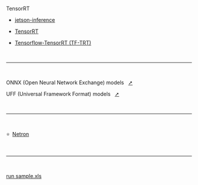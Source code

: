 
TensorRT

- [jetson-inference](./jetson-inference.md)

- [TensorRT](./TensorRT.md)

- [Tensorflow-TensorRT (TF-TRT)](./TensorFlow-TensorRT%20(TF-TRT).md)


</br>

---

</br>

ONNX (Open Neural Network Exchange) models &nbsp;&nbsp;[➚](https://github.com/onnx/models)

UFF (Universal Framework Format) models &nbsp;&nbsp;[➚](https://www.google.com/search?q=UFF+model&rlz=1C1GCEU_zh-TWTW892TW892&sxsrf=AOaemvK72fkSBvgvA_88mwgtYcKyHr861g%3A1630316348948&ei=PKcsYc6aOaGUmAXh7rboCA&oq=UFF+model&gs_lcp=Cgdnd3Mtd2l6EAMyBggjECcQEzIECAAQCjIECAAQCjIGCAAQBxAeMggIABAHEAoQHjIICAAQBxAKEB4yCAgAEAcQChAeMggIABAHEAoQHjIICAAQBxAKEB4yCAgAEAcQChAeSgQIQRgAUKDlEVig5RFgjukRaABwAHgAgAEyiAEykgEBMZgBAKABAcABAQ&sclient=gws-wiz&ved=0ahUKEwjOqObWudjyAhUhCqYKHWG3DY0Q4dUDCA4&uact=5)

</br>

---

</br>

⭐&ensp;[Netron](https://netron.app/)

</br>

---

</br>

[run sample.xls](../assets/run%20sample.xls)